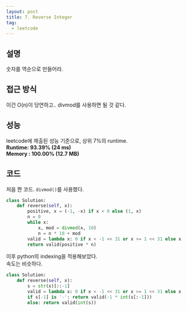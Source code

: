 ```yaml
---
layout: post
title: 7. Reverse Integer
tag:
  - leetcode
---
```


## 설명
숫자를 역순으로 만들어라.  

## 접근 방식
이건 O(n)이 당연하고.. divmod를 사용하면 될 것 같다.  

## 성능
leetcode에 제출된 성능 기준으로, 상위 7%의 runtime.  
**Runtime: 93.39% (24 ms)**  
**Memory : 100.00% (12.7 MB)**

## 코드
처음 짠 코드. `divmod()`를 사용했다.  
```python
class Solution:
    def reverse(self, x):
        positive, x = (-1, -x) if x < 0 else (1, x)
        n = 0
        while x:
            x, mod = divmod(x, 10)
            n = n * 10 + mod
        valid = lambda x: 0 if x < -1 << 31 or x >= 1 << 31 else x
        return valid(positive * n)
```

이후 python의 indexing을 적용해보았다.  
속도는 비슷하다.  
```python
class Solution:
    def reverse(self, x):
        s = str(x)[::-1]
        valid = lambda x: 0 if x < -1 << 31 or x >= 1 << 31 else x
        if s[-1] is '-': return valid(-1 * int(s[:-1]))
        else: return valid(int(s))
```